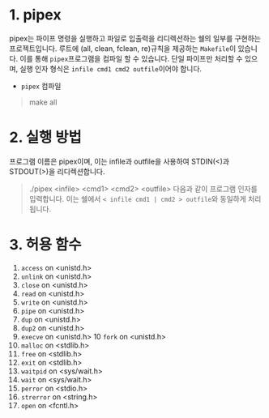# 1. pipex

pipex는 파이프 명령을 실행하고 파일로 입출력을 리디렉션하는 쉘의 일부를 구현하는 프로젝트입니다. 
루트에 (all, clean, fclean, re)규칙을 제공하는 `Makefile`이 있습니다. 이를 통해 `pipex`프로그램을 컴파일 할 수 있습니다.
단일 파이프만 처리할 수 있으며, 실행 인자 형식은 `infile cmd1 cmd2 outfile`이어야 합니다.

* `pipex` 컴파일
> make all

# 2. 실행 방법
프로그램 이름은 pipex이며, 이는 infile과 outfile을 사용하여 STDIN(<)과 STDOUT(>)을 리디렉션합니다.
> ./pipex \<infile> \<cmd1> \<cmd2> \<outfile>
다음과 같이 프로그램 인자를 입력합니다. 이는 쉘에서 `< infile cmd1 | cmd2 > outfile`와 동일하게 처리됩니다.

# 3. 허용 함수

1. `access` on \<unistd.h>
2. `unlink` on \<unistd.h>
3. `close` on \<unistd.h>
4. `read` on \<unistd.h>
5. `write` on \<unistd.h>
6. `pipe` on \<unistd.h>
7. `dup` on \<unistd.h>
8. `dup2` on \<unistd.h>
9. `execve` on \<unistd.h>
10 `fork` on \<unistd.h>
11. `malloc` on \<stdlib.h>
12. `free` on \<stdlib.h>
13. `exit` on \<stdlib.h>
14. `waitpid` on \<sys/wait.h>
15. `wait` on \<sys/wait.h>
16. `perror` on \<stdio.h>
17. `strerror` on \<string.h>
18. `open` on \<fcntl.h>

